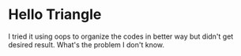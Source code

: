 # Hello Triangle
 I tried it using oops to organize the codes in better way but didn't get desired result. What's the problem I don't know.

